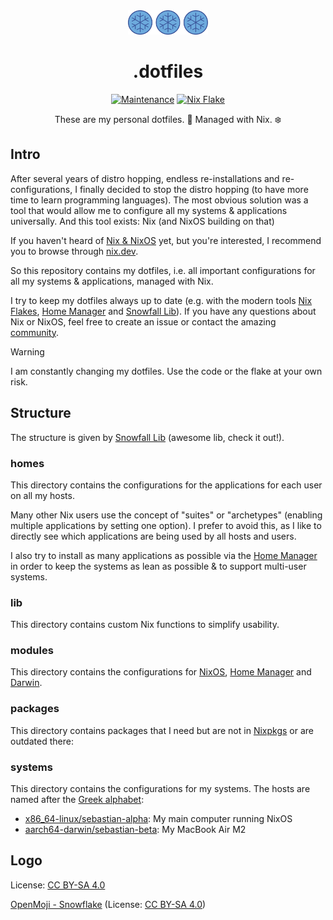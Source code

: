 <div align="center">


<img src="./assets/logo.svg" width=128>

# .dotfiles

[![Maintenance](https://img.shields.io/maintenance/active/2024?style=for-the-badge)](https://github.com/trzpiot/dotfiles/commits/main)
[![Nix Flake](https://img.shields.io/badge/Nix%20Flake-%235277C3?logo=snowflake&style=for-the-badge)](https://nix.dev/concepts/flakes.html)

These are my personal dotfiles. 🔧 Managed with Nix. ❄️

</div>

## Intro

After several years of distro hopping, endless re-installations and re-configurations, I finally decided to stop the distro hopping (to have more time to learn programming languages).
The most obvious solution was a tool that would allow me to configure all my systems & applications universally.
And this tool exists: Nix (and NixOS building on that)

If you haven't heard of [Nix & NixOS](https://nixos.org) yet, but you're interested, I recommend you to browse through [nix.dev](https://nix.dev).

So this repository contains my dotfiles, i.e. all important configurations for all my systems & applications, managed with Nix.

I try to keep my dotfiles always up to date (e.g. with the modern tools [Nix Flakes](https://nix.dev/concepts/flakes.html), [Home Manager](https://github.com/nix-community/home-manager) and [Snowfall Lib](https://github.com/snowfallorg/lib)).
If you have any questions about Nix or NixOS, feel free to create an issue or contact the amazing [community](https://nixos.org/community/).

> [!WARNING]  
> I am constantly changing my dotfiles. Use the code or the flake at your own risk.

## Structure

The structure is given by [Snowfall Lib](https://github.com/snowfallorg/lib) (awesome lib, check it out!).

### homes

This directory contains the configurations for the applications for each user on all my hosts.

Many other Nix users use the concept of "suites" or "archetypes" (enabling multiple applications by setting one option).
I prefer to avoid this, as I like to directly see which applications are being used by all hosts and users.

I also try to install as many applications as possible via the [Home Manager](https://github.com/nix-community/home-manager) in order to keep the systems as lean as possible & to support multi-user systems.

### lib

This directory contains custom Nix functions to simplify usability.

### modules

This directory contains the configurations for [NixOS](./modules/nixos/), [Home Manager](./modules/home/) and [Darwin](./modules/darwin/).

### packages

This directory contains packages that I need but are not in [Nixpkgs](https://github.com/NixOS/nixpkgs) or are outdated there:


### systems

This directory contains the configurations for my systems.
The hosts are named after the [Greek alphabet](https://en.wikipedia.org/wiki/Greek_alphabet):

- [x86_64-linux/sebastian-alpha](./systems/x86_64-linux/sebastian-alpha/): My main computer running NixOS
- [aarch64-darwin/sebastian-beta](./systems/aarch64-darwin/sebastian-beta/): My MacBook Air M2

## Logo

License: [CC BY-SA 4.0](https://creativecommons.org/licenses/by-sa/4.0/)

[OpenMoji - Snowflake](https://openmoji.org/library/emoji-2744/) (License: [CC BY-SA 4.0](https://creativecommons.org/licenses/by-sa/4.0/))